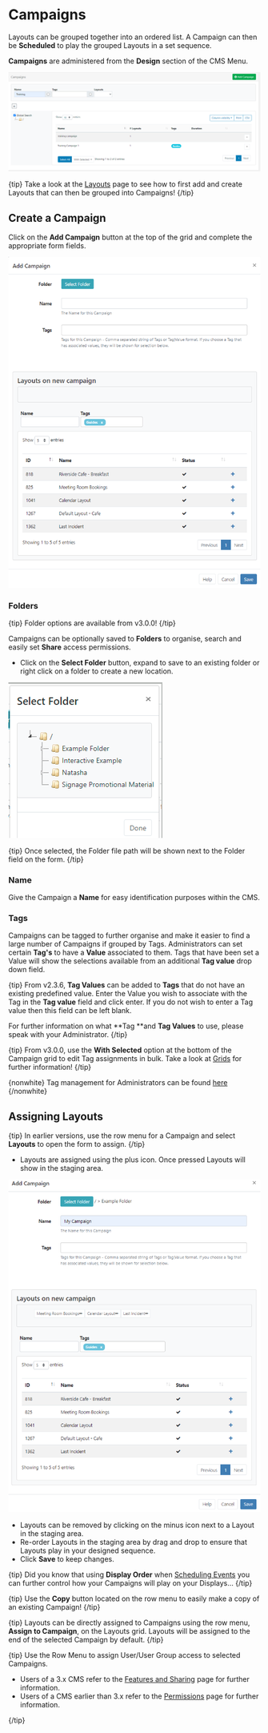 <!--toc=layouts-->

# Campaigns

Layouts can be grouped together into an ordered list. A Campaign can then be **Scheduled** to play the grouped Layouts in a set sequence.

**Campaigns** are administered from the **Design** section of the CMS Menu. 

![Campaigns](img/v3_layouts_Campaigns_grid.png)

{tip}
Take a look at the [Layouts](layouts.html) page to see how to first add and create Layouts that can then be grouped into Campaigns!
{/tip}

## Create a Campaign

Click on the **Add Campaign** button at the top of the grid and complete the appropriate form fields.

![Add Campaign](img/v3_layouts_campaign_add.png)

### Folders

{tip}
Folder options are available from v3.0.0!
{/tip}

Campaigns can be optionally saved to **Folders** to organise, search and easily set **Share** access permissions.

- Click on the **Select Folder** button, expand to save to an existing folder or right click on a folder to create a new location. 


![Select Folder](img\v3_layouts_campaigns_folders.png)

{tip}
Once selected, the Folder file path will be shown next to the Folder field on the form.
{/tip}

### Name

Give the Campaign a **Name** for easy identification purposes within the CMS.

### Tags

Campaigns can be tagged to further organise and make it easier to find a large number of Campaigns if grouped by Tags. Administrators can set certain **Tag's** to have a **Value** associated to them.  Tags that have been set a Value will show the selections available from an additional **Tag value** drop down field.

{tip}
From v2.3.6, **Tag Values** can be added to **Tags** that do not have an existing predefined value. Enter the Value you wish to associate with the Tag in the **Tag value** field and click enter. If you do not wish to enter a Tag value then this field can be left blank.

For further information on what **Tag **and **Tag Values** to use, please speak with your Administrator.
{/tip}

{tip}
From v3.0.0, use the **With Selected** option at the bottom of the Campaign grid to edit Tag assignments in bulk. Take a look at [Grids](tour_grids.html) for further information!
{/tip}

{nonwhite}
Tag management for Administrators can be found [here](https://xibo.org.uk/docs/setup/tags-adding-editing-assigning)
{/nonwhite}

## Assigning Layouts

{tip}
In earlier versions, use the row menu for a Campaign and select **Layouts** to open the form to assign.
{/tip}

- Layouts are assigned using the plus icon. Once pressed Layouts will show in the staging area. 


![Assign Layouts](img/v3_campaigns_assign_layouts.png)

- Layouts can be removed by clicking on the minus icon next to a Layout in the staging area.
- Re-order Layouts in the staging area by drag and drop to ensure that Layouts play in your designed sequence.
- Click **Save** to keep changes.

{tip}
Did you know that using **Display Order** when [Scheduling Events](scheduling_events.html) you can further control how your Campaigns will play on your Displays…
{/tip}

{tip}
Use the **Copy** button located on the row menu to easily make a copy of an existing Campaign!
{/tip}

{tip}
Layouts can be directly assigned to Campaigns using the row menu, **Assign to Campaign**, on the Layouts grid. Layouts will be assigned to the end of the selected Campaign by default.
{/tip}

{tip}
Use the Row Menu to assign User/User Group access to selected Campaigns.

- Users of a 3.x CMS refer to the [Features and Sharing](users_features_and_sharing.html) page for further information.
- Users of a CMS earlier than 3.x refer to the [Permissions](users_permissions.html) page for further information.

{/tip}